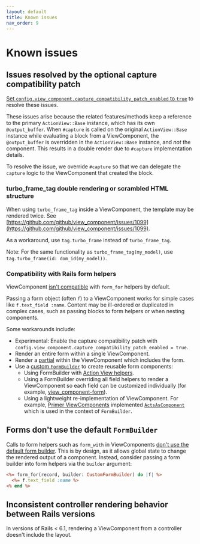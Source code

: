 ```yaml
---
layout: default
title: Known issues
nav_order: 9
---
```


# Known issues

## Issues resolved by the optional capture compatibility patch

[Set `config.view_component.capture_compatibility_patch_enabled` to `true`](https://viewcomponent.org/api.html#capture_compatibility_patch_enabled) to resolve these issues.

These issues arise because the related features/methods keep a reference to the
primary `ActionView::Base` instance, which has its own `@output_buffer`. When
`#capture` is called on the original `ActionView::Base` instance while
evaluating a block from a ViewComponent, the `@output_buffer` is overridden in
the `ActionView::Base` instance, and *not* the component. This results in a
double render due to `#capture` implementation details.

To resolve the issue, we override `#capture` so that we can delegate the
`capture` logic to the ViewComponent that created the block.

### turbo_frame_tag double rendering or scrambled HTML structure

When using `turbo_frame_tag` inside a ViewComponent, the template may be rendered twice. See [https://github.com/github/view_component/issues/1099](https://github.com/github/view_component/issues/1099).

As a workaround, use `tag.turbo_frame` instead of `turbo_frame_tag`.

Note: For the same functionality as `turbo_frame_tag(my_model)`, use `tag.turbo_frame(id: dom_id(my_model))`.

### Compatibility with Rails form helpers

ViewComponent [isn't compatible](https://github.com/viewcomponent/view_component/issues/241) with `form_for` helpers by default.

Passing a form object (often `f`) to a ViewComponent works for simple cases like `f.text_field :name`. Content may be ill-ordered or duplicated in complex cases, such as passing blocks to form helpers or when nesting components.

Some workarounds include:

- Experimental: Enable the capture compatibility patch with `config.view_component.capture_compatibility_patch_enabled = true`.
- Render an entire form within a single ViewComponent.
- Render a [partial](https://guides.rubyonrails.org/layouts_and_rendering.html#using-partials) within the ViewComponent which includes the form.
- Use a [custom `FormBuilder`](https://guides.rubyonrails.org/form_helpers.html#customizing-form-builders) to create reusable form components:
  - Using FormBuilder with [Action View helpers](https://api.rubyonrails.org/classes/ActionView/Helpers/FormBuilder.html).
  - Using a FormBuilder overriding all field helpers to render a ViewComponent so each field can be customized individually (for example, [view_component-form](https://github.com/pantographe/view_component-form)).
  - Using a lightweight re-implementation of ViewComponent. For example, [Primer ViewComponents](https://github.com/primer/view_components) implemented [`ActsAsComponent`](https://github.com/primer/view_components/blob/main/lib/primer/forms/acts_as_component.rb) which is used in the context of `FormBuilder`.

## Forms don't use the default `FormBuilder`

Calls to form helpers such as `form_with` in ViewComponents [don't use the default form builder](https://github.com/viewcomponent/view_component/pull/1090#issue-753331927). This is by design, as it allows global state to change the rendered output of a component. Instead, consider passing a form builder into form helpers via the `builder` argument:

```html.erb
<%= form_for(record, builder: CustomFormBuilder) do |f| %>
  <%= f.text_field :name %>
<% end %>
```

## Inconsistent controller rendering behavior between Rails versions

In versions of Rails < 6.1, rendering a ViewComponent from a controller doesn't include the layout.
